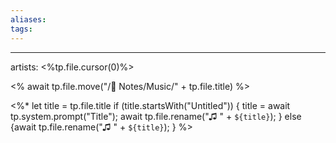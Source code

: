 ```yaml
---
aliases: 
tags: 
---
```

---
artists: <%tp.file.cursor(0)%>

<% await tp.file.move("/🌿 Notes/Music/" + tp.file.title) %>

<%*
  let title = tp.file.title
  if (title.startsWith("Untitled")) {
    title = await tp.system.prompt("Title");
    await tp.file.rename("♫ " + `${title}`);
  } else {await tp.file.rename("♫ " + `${title}`);
  }
%>